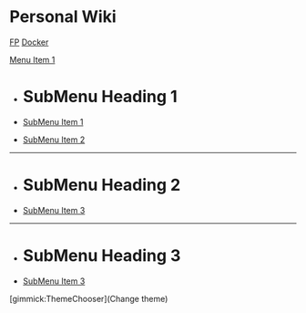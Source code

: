 # Personal Wiki

[FP](functional_programming.md)
[Docker](docker.md)

[Menu Item 1]()

* # SubMenu Heading 1

* [SubMenu Item 1](sub/inside.md)
* [SubMenu Item 2](subitem2.md)

- - - -
* # SubMenu Heading 2

* [SubMenu Item 3](subitem3.md)
- - - -
* # SubMenu Heading 3
* [SubMenu Item 3](subitem3.md)

[gimmick:ThemeChooser](Change theme)
